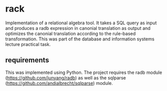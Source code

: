 # rack
Implementation of a relational algebra tool. It takes a SQL query as input and produces a radb expression in canonial translation as output and optimizes the canonial translation according to the rule-based transformation. This was part of the database and information systems lecture practical task. 

## requirements

This was implemented using Python. The project requires the radb module (https://github.com/junyang/radb) as well as the sqlparse (https://github.com/andialbrecht/sqlparse) module.



